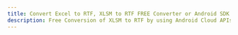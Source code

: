 ---title: Convert Excel to RTF, XLSM to RTF FREE Converter or Android SDKdescription: Free Conversion of XLSM to RTF by using Android Cloud APIs & SDKs. Also Create, Edit & Render Microsoft Excel, CSV and SpreadsheetML worksheets or spreadsheet in the Cloud.---